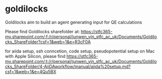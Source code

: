 # goldilocks
Goldilocks aim to build an agent generating input for QE calculations

Please find Goldilocks sharefolder at: https://stfc365-my.sharepoint.com/:f:/r/personal/junwen_yin_stfc_ac_uk/Documents/Goldilocks_ShareFolder?csf=1&web=1&e=R3cF0A

for aiida setup, ssh conncetion, code setup, pseudopotential setup on Mac with Apple Silicon, please find https://stfc365-my.sharepoint.com/:t:/r/personal/junwen_yin_stfc_ac_uk/Documents/Goldilocks_ShareFolder/4-AiiDAworkflow/manual/aiida%20setup.md?csf=1&web=1&e=4Qu5BX 
